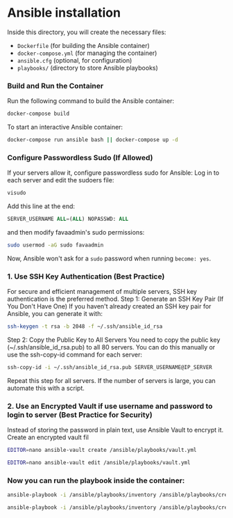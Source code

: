 # Ansible installation
<p>Inside this directory, you will create the necessary files:</p><ul><li>
  <code>Dockerfile</code> (for building the Ansible container)</li><li>
  <code>docker-compose.yml</code> (for managing the container)</li><li>
  <code>ansible.cfg</code> (optional, for configuration)</li><li>
  <code>playbooks/</code> (directory to store Ansible playbooks)</li></ul>


### Build and Run the Container
Run the following command to build the Ansible container:
```bash
docker-compose build
```
To start an interactive Ansible container:
```bash
docker-compose run ansible bash || docker-compose up -d 
```

### Configure Passwordless Sudo (If Allowed)
If your servers allow it, configure passwordless sudo for Ansible:
Log in to each server and edit the sudoers file:
```bash
visudo
```
Add this line at the end:
```sql
SERVER_USERNAME ALL=(ALL) NOPASSWD: ALL
```
and then modify favaadmin's sudo permissions:
```bash
sudo usermod -aG sudo favaadmin
```
Now, Ansible won't ask for a <code>sudo</code> password when running <code>become: yes</code>.

### 1. Use SSH Key Authentication (Best Practice)
For secure and efficient management of multiple servers, SSH key authentication is the preferred method.
Step 1: Generate an SSH Key Pair (If You Don't Have One)
If you haven't already created an SSH key pair for Ansible, you can generate it with:
```bash
ssh-keygen -t rsa -b 2048 -f ~/.ssh/ansible_id_rsa
```
Step 2: Copy the Public Key to All Servers
You need to copy the public key (~/.ssh/ansible_id_rsa.pub) to all 80 servers. You can do this manually or use the ssh-copy-id command for each server:
```bash
ssh-copy-id -i ~/.ssh/ansible_id_rsa.pub SERVER_USERNAME@IP_SERVER
```
Repeat this step for all servers. If the number of servers is large, you can automate this with a script.

### 2. Use an Encrypted Vault if use username and password to login to server (Best Practice for Security)
Instead of storing the password in plain text, use Ansible Vault to encrypt it.
Create an encrypted vault fil 
```bash
EDITOR=nano ansible-vault create /ansible/playbooks/vault.yml
```
```bash
EDITOR=nano ansible-vault edit /ansible/playbooks/vault.yml
```

### Now you can run the playbook inside the container:
```bash
ansible-playbook -i /ansible/playbooks/inventory /ansible/playbooks/create_directory.yml 
```
```bash
ansible-playbook -i /ansible/playbooks/inventory /ansible/playbooks/create_directory.yml --ask-vault-pass
```

